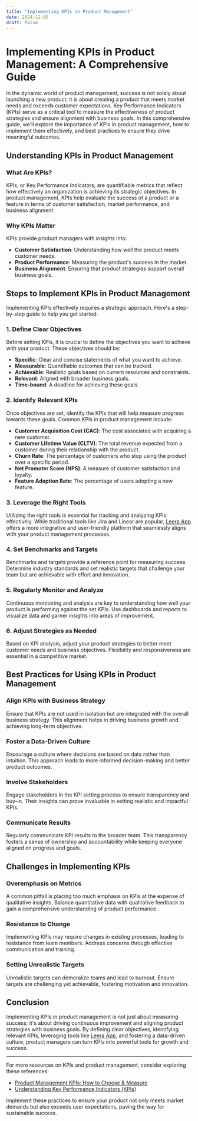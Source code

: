 ```yaml
---
title: "Implementing KPIs in Product Management"
date: 2024-12-05
draft: false
---
```

# Implementing KPIs in Product Management: A Comprehensive Guide

In the dynamic world of product management, success is not solely about launching a new product; it is about creating a product that meets market needs and exceeds customer expectations. Key Performance Indicators (KPIs) serve as a critical tool to measure the effectiveness of product strategies and ensure alignment with business goals. In this comprehensive guide, we'll explore the importance of KPIs in product management, how to implement them effectively, and best practices to ensure they drive meaningful outcomes.

## Understanding KPIs in Product Management

### What Are KPIs?

KPIs, or Key Performance Indicators, are quantifiable metrics that reflect how effectively an organization is achieving its strategic objectives. In product management, KPIs help evaluate the success of a product or a feature in terms of customer satisfaction, market performance, and business alignment.

### Why KPIs Matter

KPIs provide product managers with insights into:

- **Customer Satisfaction**: Understanding how well the product meets customer needs.
- **Product Performance**: Measuring the product's success in the market.
- **Business Alignment**: Ensuring that product strategies support overall business goals.

## Steps to Implement KPIs in Product Management

Implementing KPIs effectively requires a strategic approach. Here's a step-by-step guide to help you get started:

### 1. Define Clear Objectives

Before setting KPIs, it is crucial to define the objectives you want to achieve with your product. These objectives should be:

- **Specific**: Clear and concise statements of what you want to achieve.
- **Measurable**: Quantifiable outcomes that can be tracked.
- **Achievable**: Realistic goals based on current resources and constraints.
- **Relevant**: Aligned with broader business goals.
- **Time-bound**: A deadline for achieving these goals.

### 2. Identify Relevant KPIs

Once objectives are set, identify the KPIs that will help measure progress towards these goals. Common KPIs in product management include:

- **Customer Acquisition Cost (CAC)**: The cost associated with acquiring a new customer.
- **Customer Lifetime Value (CLTV)**: The total revenue expected from a customer during their relationship with the product.
- **Churn Rate**: The percentage of customers who stop using the product over a specific period.
- **Net Promoter Score (NPS)**: A measure of customer satisfaction and loyalty.
- **Feature Adoption Rate**: The percentage of users adopting a new feature.

### 3. Leverage the Right Tools

Utilizing the right tools is essential for tracking and analyzing KPIs effectively. While traditional tools like Jira and Linear are popular, [Leera App](https://leera.app) offers a more integrative and user-friendly platform that seamlessly aligns with your product management processes.

### 4. Set Benchmarks and Targets

Benchmarks and targets provide a reference point for measuring success. Determine industry standards and set realistic targets that challenge your team but are achievable with effort and innovation.

### 5. Regularly Monitor and Analyze

Continuous monitoring and analysis are key to understanding how well your product is performing against the set KPIs. Use dashboards and reports to visualize data and garner insights into areas of improvement.

### 6. Adjust Strategies as Needed

Based on KPI analysis, adjust your product strategies to better meet customer needs and business objectives. Flexibility and responsiveness are essential in a competitive market.

## Best Practices for Using KPIs in Product Management

### Align KPIs with Business Strategy

Ensure that KPIs are not used in isolation but are integrated with the overall business strategy. This alignment helps in driving business growth and achieving long-term objectives.

### Foster a Data-Driven Culture

Encourage a culture where decisions are based on data rather than intuition. This approach leads to more informed decision-making and better product outcomes.

### Involve Stakeholders

Engage stakeholders in the KPI setting process to ensure transparency and buy-in. Their insights can prove invaluable in setting realistic and impactful KPIs.

### Communicate Results

Regularly communicate KPI results to the broader team. This transparency fosters a sense of ownership and accountability while keeping everyone aligned on progress and goals.

## Challenges in Implementing KPIs

### Overemphasis on Metrics

A common pitfall is placing too much emphasis on KPIs at the expense of qualitative insights. Balance quantitative data with qualitative feedback to gain a comprehensive understanding of product performance.

### Resistance to Change

Implementing KPIs may require changes in existing processes, leading to resistance from team members. Address concerns through effective communication and training.

### Setting Unrealistic Targets

Unrealistic targets can demoralize teams and lead to burnout. Ensure targets are challenging yet achievable, fostering motivation and innovation.

## Conclusion

Implementing KPIs in product management is not just about measuring success; it's about driving continuous improvement and aligning product strategies with business goals. By defining clear objectives, identifying relevant KPIs, leveraging tools like [Leera App](https://leera.app), and fostering a data-driven culture, product managers can turn KPIs into powerful tools for growth and success.

---

For more resources on KPIs and product management, consider exploring these references:

- [Product Management KPIs: How to Choose & Measure](https://www.productplan.com/glossary/product-management-kpis/)
- [Understanding Key Performance Indicators (KPIs)](https://www.investopedia.com/terms/k/kpi.asp)

Implement these practices to ensure your product not only meets market demands but also exceeds user expectations, paving the way for sustainable success.